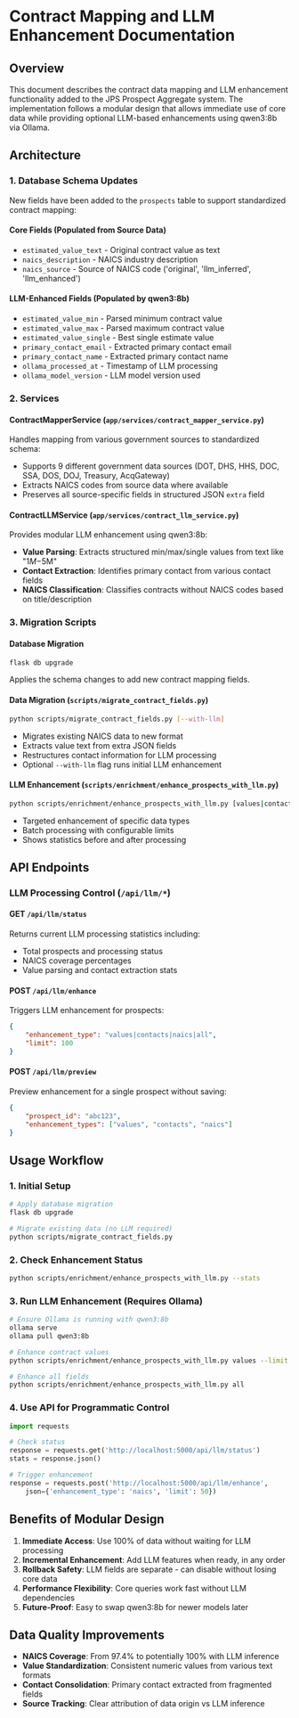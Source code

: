 # Contract Mapping and LLM Enhancement Documentation

## Overview

This document describes the contract data mapping and LLM enhancement functionality added to the JPS Prospect Aggregate system. The implementation follows a modular design that allows immediate use of core data while providing optional LLM-based enhancements using qwen3:8b via Ollama.

## Architecture

### 1. Database Schema Updates

New fields have been added to the `prospects` table to support standardized contract mapping:

#### Core Fields (Populated from Source Data)
- `estimated_value_text` - Original contract value as text
- `naics_description` - NAICS industry description
- `naics_source` - Source of NAICS code ('original', 'llm_inferred', 'llm_enhanced')

#### LLM-Enhanced Fields (Populated by qwen3:8b)
- `estimated_value_min` - Parsed minimum contract value
- `estimated_value_max` - Parsed maximum contract value
- `estimated_value_single` - Best single estimate value
- `primary_contact_email` - Extracted primary contact email
- `primary_contact_name` - Extracted primary contact name
- `ollama_processed_at` - Timestamp of LLM processing
- `ollama_model_version` - LLM model version used

### 2. Services

#### ContractMapperService (`app/services/contract_mapper_service.py`)
Handles mapping from various government sources to standardized schema:
- Supports 9 different government data sources (DOT, DHS, HHS, DOC, SSA, DOS, DOJ, Treasury, AcqGateway)
- Extracts NAICS codes from source data where available
- Preserves all source-specific fields in structured JSON `extra` field

#### ContractLLMService (`app/services/contract_llm_service.py`)
Provides modular LLM enhancement using qwen3:8b:
- **Value Parsing**: Extracts structured min/max/single values from text like "$1M-$5M"
- **Contact Extraction**: Identifies primary contact from various contact fields
- **NAICS Classification**: Classifies contracts without NAICS codes based on title/description

### 3. Migration Scripts

#### Database Migration
```bash
flask db upgrade
```
Applies the schema changes to add new contract mapping fields.

#### Data Migration (`scripts/migrate_contract_fields.py`)
```bash
python scripts/migrate_contract_fields.py [--with-llm]
```
- Migrates existing NAICS data to new format
- Extracts value text from extra JSON fields
- Restructures contact information for LLM processing
- Optional `--with-llm` flag runs initial LLM enhancement

#### LLM Enhancement (`scripts/enrichment/enhance_prospects_with_llm.py`)
```bash
python scripts/enrichment/enhance_prospects_with_llm.py [values|contacts|naics|all] [--limit N]
```
- Targeted enhancement of specific data types
- Batch processing with configurable limits
- Shows statistics before and after processing

## API Endpoints

### LLM Processing Control (`/api/llm/*`)

#### GET `/api/llm/status`
Returns current LLM processing statistics including:
- Total prospects and processing status
- NAICS coverage percentages
- Value parsing and contact extraction stats

#### POST `/api/llm/enhance`
Triggers LLM enhancement for prospects:
```json
{
    "enhancement_type": "values|contacts|naics|all",
    "limit": 100
}
```

#### POST `/api/llm/preview`
Preview enhancement for a single prospect without saving:
```json
{
    "prospect_id": "abc123",
    "enhancement_types": ["values", "contacts", "naics"]
}
```

## Usage Workflow

### 1. Initial Setup
```bash
# Apply database migration
flask db upgrade

# Migrate existing data (no LLM required)
python scripts/migrate_contract_fields.py
```

### 2. Check Enhancement Status
```bash
python scripts/enrichment/enhance_prospects_with_llm.py --stats
```

### 3. Run LLM Enhancement (Requires Ollama)
```bash
# Ensure Ollama is running with qwen3:8b
ollama serve
ollama pull qwen3:8b

# Enhance contract values
python scripts/enrichment/enhance_prospects_with_llm.py values --limit 100

# Enhance all fields
python scripts/enrichment/enhance_prospects_with_llm.py all
```

### 4. Use API for Programmatic Control
```python
import requests

# Check status
response = requests.get('http://localhost:5000/api/llm/status')
stats = response.json()

# Trigger enhancement
response = requests.post('http://localhost:5000/api/llm/enhance', 
    json={'enhancement_type': 'naics', 'limit': 50})
```

## Benefits of Modular Design

1. **Immediate Access**: Use 100% of data without waiting for LLM processing
2. **Incremental Enhancement**: Add LLM features when ready, in any order
3. **Rollback Safety**: LLM fields are separate - can disable without losing core data
4. **Performance Flexibility**: Core queries work fast without LLM dependencies
5. **Future-Proof**: Easy to swap qwen3:8b for newer models later

## Data Quality Improvements

- **NAICS Coverage**: From 97.4% to potentially 100% with LLM inference
- **Value Standardization**: Consistent numeric values from various text formats
- **Contact Consolidation**: Primary contact extracted from fragmented fields
- **Source Tracking**: Clear attribution of data origin vs LLM inference